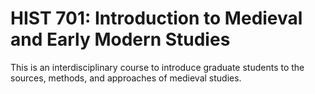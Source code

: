 # HIST 701: Introduction to Medieval and Early Modern Studies

This is an interdisciplinary course to introduce graduate students to the sources, methods, and approaches of medieval studies.